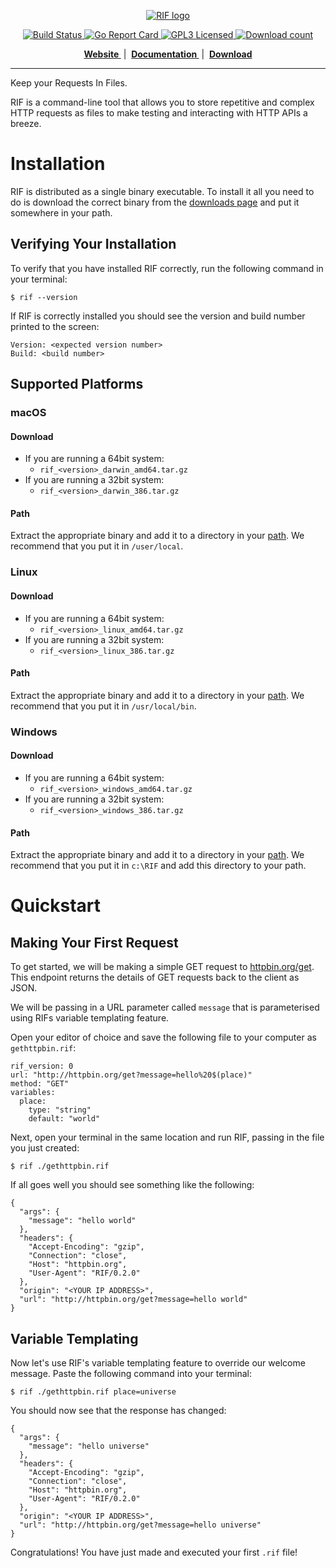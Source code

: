 <p align="center">
  <a href="https://jonathanlloyd.github.io/rif">
    <img src="https://github.com/jonathanlloyd/rif/blob/master/assets/logo-text.svg" alt="RIF logo"/>
  </a>
</p>
<p align="center">
  <a href="https://travis-ci.org/jonathanlloyd/rif">
    <img src="https://travis-ci.org/jonathanlloyd/rif.svg?branch=master" alt="Build Status"/>
  </a>
  <a href="https://goreportcard.com/report/github.com/jonathanlloyd/rif">
    <img src="https://goreportcard.com/badge/github.com/jonathanlloyd/rif" alt="Go Report Card"/>
  </a>
  <a href="https://github.com/jonathanlloyd/rif/blob/master/LICENSE">
    <img src="https://img.shields.io/github/license/jonathanlloyd/rif.svg" alt="GPL3 Licensed"/>
  </a>
  <a href="https://github.com/jonathanlloyd/rif/releases">
    <img src="https://img.shields.io/github/downloads/jonathanlloyd/rif/total.svg" alt="Download count"/>
  </a>
</p>
<p align="center">
  <b>
    <a href="https://jonathanlloyd.github.io/rif">
      Website
    </a>
  </b>
  &nbsp;|&nbsp;
  <b>
    <a href="https://jonathanlloyd.github.io/rif/docs/quickstart/">
      Documentation
    </a>
  </b>
  &nbsp;|&nbsp;
  <b>
    <a href="https://github.com/jonathanlloyd/rif/releases">
      Download
    </a>
  </b>
</p>

---
Keep your Requests In Files.

RIF is a command-line tool that allows you to store repetitive and complex
HTTP requests as files to make testing and interacting with HTTP APIs a breeze.

# Installation
RIF is distributed as a single binary executable. To install it all you need
to do is download the correct binary from the
[downloads page](https://github.com/jonathanlloyd/rif/releases "Downloads Page")
and put it somewhere in your path.

## Verifying Your Installation
To verify that you have installed RIF correctly, run the following command
in your terminal:
```
$ rif --version
```

If RIF is correctly installed you should see the version and build
number printed to the screen:
```
Version: <expected version number>
Build: <build number>
```

## Supported Platforms
### macOS
#### Download
 - If you are running a 64bit system:
   - `rif_<version>_darwin_amd64.tar.gz`
 - If you are running a 32bit system:
   - `rif_<version>_darwin_386.tar.gz`

#### Path
Extract the appropriate binary and add it to a directory in your
[path](http://osxdaily.com/2014/08/14/add-new-path-to-path-command-line/ "How to Add a New Path to PATH at Command Line the Right Way").
We recommend that you put it in `/user/local`.

### Linux
#### Download
 - If you are running a 64bit system:
   - `rif_<version>_linux_amd64.tar.gz`
 - If you are running a 32bit system:
   - `rif_<version>_linux_386.tar.gz`

#### Path
Extract the appropriate binary and add it to a directory in your
[path](https://www.cyberciti.biz/faq/how-to-add-to-bash-path-permanently-on-linux/ "How to add to bash $PATH permanently on Linux").
We recommend that you put it in `/usr/local/bin`.

### Windows
#### Download
 - If you are running a 64bit system:
   - `rif_<version>_windows_amd64.tar.gz`
 - If you are running a 32bit system:
   - `rif_<version>_windows_386.tar.gz`

#### Path
Extract the appropriate binary and add it to a directory in your
[path](https://stackoverflow.com/questions/1618280/where-can-i-set-path-to-make-exe-on-windows "Where can I set the path on Windows?").
We recommend that you put it in `c:\RIF` and add this directory to your path.

# Quickstart
## Making Your First Request
To get started, we will be making a simple GET request to
[httpbin.org/get](http://httpbin.org/get). This endpoint returns the details
of GET requests back to the client as JSON.

We will be passing in a URL parameter called `message` that is parameterised
using RIFs variable templating feature.

Open your editor of choice and save the following file to your computer
as `gethttpbin.rif`:
```
rif_version: 0
url: "http://httpbin.org/get?message=hello%20$(place)"
method: "GET"
variables:
  place:
    type: "string"
    default: "world"
```

Next, open your terminal in the same location and run RIF,
passing in the file you just created:
```
$ rif ./gethttpbin.rif
```

If all goes well you should see something like the following:
```
{
  "args": {
    "message": "hello world"
  }, 
  "headers": {
    "Accept-Encoding": "gzip", 
    "Connection": "close", 
    "Host": "httpbin.org", 
    "User-Agent": "RIF/0.2.0"
  }, 
  "origin": "<YOUR IP ADDRESS>", 
  "url": "http://httpbin.org/get?message=hello world"
}
```

## Variable Templating
Now let's use RIF's variable templating feature to override our welcome message.
Paste the following command into your terminal:
```
$ rif ./gethttpbin.rif place=universe
```

You should now see that the response has changed:
```
{
  "args": {
    "message": "hello universe"
  }, 
  "headers": {
    "Accept-Encoding": "gzip", 
    "Connection": "close", 
    "Host": "httpbin.org", 
    "User-Agent": "RIF/0.2.0"
  }, 
  "origin": "<YOUR IP ADDRESS>", 
  "url": "http://httpbin.org/get?message=hello universe"
}
```

Congratulations! You have just made and executed your first `.rif` file!
